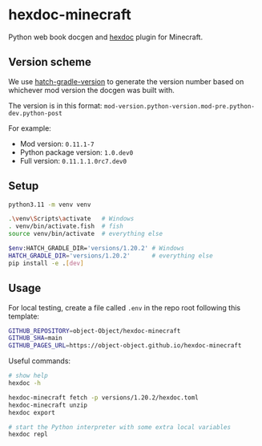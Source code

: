 # hexdoc-minecraft

Python web book docgen and [hexdoc](https://pypi.org/project/hexdoc) plugin for Minecraft.

## Version scheme

We use [hatch-gradle-version](https://pypi.org/project/hatch-gradle-version) to generate the version number based on whichever mod version the docgen was built with.

The version is in this format: `mod-version.python-version.mod-pre.python-dev.python-post`

For example:
* Mod version: `0.11.1-7`
* Python package version: `1.0.dev0`
* Full version: `0.11.1.1.0rc7.dev0`

## Setup

```sh
python3.11 -m venv venv

.\venv\Scripts\activate   # Windows
. venv/bin/activate.fish  # fish
source venv/bin/activate  # everything else

$env:HATCH_GRADLE_DIR='versions/1.20.2' # Windows
HATCH_GRADLE_DIR='versions/1.20.2'      # everything else
pip install -e .[dev]
```

## Usage

For local testing, create a file called `.env` in the repo root following this template:
```sh
GITHUB_REPOSITORY=object-Object/hexdoc-minecraft
GITHUB_SHA=main
GITHUB_PAGES_URL=https://object-object.github.io/hexdoc-minecraft
```

Useful commands:
```sh
# show help
hexdoc -h

hexdoc-minecraft fetch -p versions/1.20.2/hexdoc.toml
hexdoc-minecraft unzip
hexdoc export

# start the Python interpreter with some extra local variables
hexdoc repl
```
